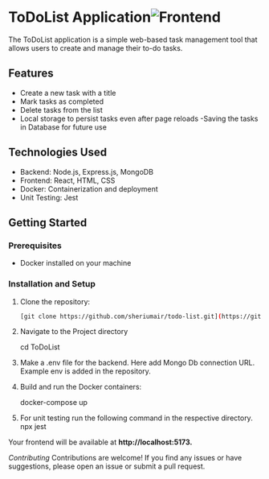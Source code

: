 
# ToDoList Application![Frontend](https://github.com/sheriumair/ToDoList/assets/53410074/d6f3cf06-7347-4578-8eee-6821c2f7791d)


The ToDoList application is a simple web-based task management tool that allows users to create and manage their to-do tasks.

## Features

- Create a new task with a title
- Mark tasks as completed
- Delete tasks from the list
- Local storage to persist tasks even after page reloads
-Saving the tasks in Database for future use

## Technologies Used

- Backend: Node.js, Express.js, MongoDB
- Frontend: React, HTML, CSS
- Docker: Containerization and deployment
- Unit Testing: Jest

## Getting Started

### Prerequisites

- Docker installed on your machine

### Installation and Setup

1. Clone the repository:

   ```bash
   [git clone https://github.com/sheriumair/todo-list.git](https://github.com/sheriumair/ToDoList.git)

2. Navigate to the Project directory

      cd ToDoList

3. Make a .env file for the backend. Here add Mongo Db connection URL. Example env is added in the repository.

4.  Build and run the Docker containers:

    docker-compose up 

5. For unit testing run the following command in the respective directory.
    npx jest 


Your frontend will be available at  **http://localhost:5173.**

_Contributing_
Contributions are welcome! If you find any issues or have suggestions, please open an issue or submit a pull request.



